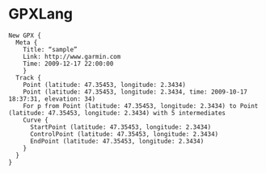 # GPXLang


    New GPX {
      Meta {
        Title: “sample”
        Link: http://www.garmin.com
        Time: 2009-12-17 22:00:00
        }
      Track {
        Point (latitude: 47.35453, longitude: 2.3434)
        Point (latitude: 47.35453, longitude: 2.3434, time: 2009-10-17 18:37:31, elevation: 34)
        For p from Point (latitude: 47.35453, longitude: 2.3434) to Point (latitude: 47.35453, longitude: 2.3434) with 5 intermediates
        Curve {
          StartPoint (latitude: 47.35453, longitude: 2.3434)
          ControlPoint (latitude: 47.35453, longitude: 2.3434)
          EndPoint (latitude: 47.35453, longitude: 2.3434)
        }
      }
    }
